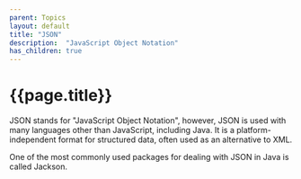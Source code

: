 ```yaml
---
parent: Topics
layout: default
title: "JSON"
description:  "JavaScript Object Notation"
has_children: true
---
```


# {{page.title}}

JSON stands for "JavaScript Object Notation", however, JSON is used with many languages other than JavaScript, including
Java.   It is a platform-independent format for structured data, often used as an alternative to XML.

One of the most commonly used packages for dealing with JSON in Java is called Jackson.


